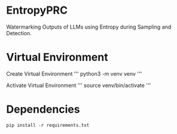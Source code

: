 # EntropyPRC
Watermarking Outputs of LLMs using Entropy during Sampling and Detection. 

# Virtual Environment
Create Virtual Environment
'''
python3 -m venv venv
'''

Activate Virtual Environment
'''
source venv/bin/activate
'''

# Dependencies
```
pip install -r requirements.txt
```



